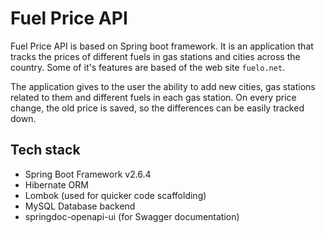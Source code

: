 # Fuel Price API

Fuel Price API is based on Spring boot framework. It is an application that tracks the prices of different fuels in gas stations and cities across the country. Some of it's features are based of the web site `fuelo.net`.

The application gives to the user the ability to add new cities, gas stations related to them and different fuels in each gas station. On every price change, the old price is saved, so the differences can be easily tracked down.

## Tech stack
 - Spring Boot Framework v2.6.4
 - Hibernate ORM
 - Lombok (used for quicker code scaffolding)
 - MySQL Database backend
 - springdoc-openapi-ui (for Swagger documentation)